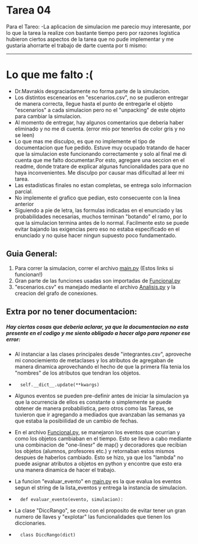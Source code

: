 # Tarea 04

Para el Tareo:
-La aplicacion de simulacion me parecio muy interesante, por lo que la tarea la realize con bastante tiempo pero por razones logistica hubieron ciertos aspectos de la tarea que no pude implementar y me gustaria ahorrarte el trabajo de darte cuenta por ti mismo:

-----------------------------------------------------------------------------------
# Lo que me falto :(

- Dr.Mavrakis desgraciadamente no forma parte de la simulacion.
- Los distintos escenearios en "escenarios.csv", no se pudieron entregar de manera correcta, llegue hasta el punto de entregarle el objeto "escenarios" a cada simulacion pero no el "unpacking" de este objeto para cambiar la simulacion.
- Al momento de entregar, hay algunos comentarios que deberia haber eliminado y no me di cuenta. (error mio por tenerlos de color gris y no se leen)
- Lo que mas me disculpo, es que no implemente el tipo de documentacion que fue pedido. Estuve muy ocupado tratando de hacer que la simulacion este funcionando correctamente y solo al final me di cuenta que me falto documentar.Por esto, agregare una seccion en el readme, donde tratare de explicar algunas funcionalidades para que no haya inconvenientes. Me disculpo por causar mas dificultad al leer mi tarea.
- Las estadisticas finales no estan completas, se entrega solo informacion parcial.
- No implemente el grafico que pedian, esto consecuente con la linea anterior
- Siguiendo a pie de letra, las formulas indicadas en el enunciado y las probabilidades necesarias, muchos terminan "botando" el ramo, por lo que la simulacion termina antes de lo normal. Facilmente esto se puede evitar bajando las exigencias pero eso no estaba especificado en el enunciado y no quise hacer ningun supuesto poco fundamentado.
## Guia General:
 1) Para correr la simulacion, correr el archivo [main.py](main.py)  (Estos links si funcionan!)
 2) Gran parte de las funciones usadas son importadas de [Funcional.py](Funcional.py)
 3) "escenarios.csv" es manejado mediante el archivo [Analisis.py](Analisis.py) 
  y la creacion del grafo de conexiones.


## Extra por no tener documentacion:

##### Hay ciertas cosas que deberia aclarar, ya que la documentacion no esta presente en el codigo y me siento obligado a hacer algo para reponer ese error:
- Al instanciar a las clases principales desde "integrantes.csv", aproveche mi conociemiento de metaclases y los atributos de agregaban de manera dinamica aprovechando el hecho de que la primera fila tenia los "nombres" de los atributos que tendran los objetos. 

-       self.__dict__.update(**kwargs)
- Algunos eventos se pueden pre-definir antes de iniciar la simulacion ya que la ocurrencia de ellos es constante o simplemente se puede obtener de manera probabilistica, pero otros como las Tareas, se tuvieron que ir agregando a mediados que avanzaban las semanas ya que estaba la posibiilidad de un cambio de fechas.
- En el archivo [Funcional.py](main.py), se manejaron los eventos que ocurrian y como los objetos cambiaban en el tiempo. Esto se llevo a cabo mediante una combinacion de "one-linesr" de map() y decoradores que recibian los objetos (alumnos, profesores etc.) y retornaban estos mismos despues de haberlos cambiado. Esto se hizo, ya que los "lambda" no puede asignar atributos a objetos en python y encontre que esto era una manera dinamica de hacer el trabajo.
- La funcion "evaluar_evento" en [main.py](main.py) es la que evalua los eventos segun el string de la lista_eventos y entrega la instancia de simulacion.
-       def evaluar_evento(evento, simulacion):
- La clase "DiccRango", se creo con el proposito de evitar tener un gran numero de llaves y "explotar" las funcionalidades que tienen los diccionaries.
-       class DiccRango(dict)
